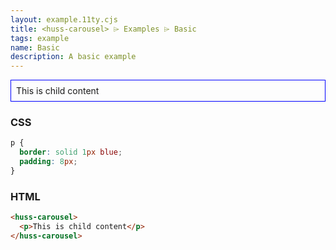 ```yaml
---
layout: example.11ty.cjs
title: <huss-carousel> ⌲ Examples ⌲ Basic
tags: example
name: Basic
description: A basic example
---
```


<style>
  huss-carousel p {
    border: solid 1px blue;
    padding: 8px;
  }
</style>
<huss-carousel>
  <p>This is child content</p>
</huss-carousel>

<h3>CSS</h3>

```css
p {
  border: solid 1px blue;
  padding: 8px;
}
```

<h3>HTML</h3>

```html
<huss-carousel>
  <p>This is child content</p>
</huss-carousel>
```
